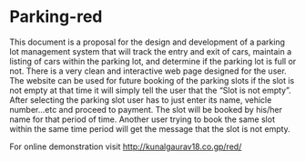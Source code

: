 Parking-red
===========

This document is a proposal for the design and development of a parking lot management system that will track the entry and exit of cars, maintain a listing of cars within the parking lot, and determine if the parking lot is full or not. There is a very clean and interactive web page designed for the user. The website can be used for future booking of the parking slots if the slot is not empty at that time it will simply tell the user that the “Slot is not empty”. After selecting the parking slot user has to just enter its name, vehicle number…etc and proceed to payment. The slot will be booked by his/her name for that period of time. Another user trying to book the same slot within the same time period will get the message that the slot is not empty.

For online demonstration visit http://kunalgaurav18.co.gp/red/
